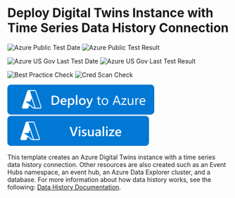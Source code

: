# Deploy Digital Twins Instance with Time Series Data History Connection

![Azure Public Test Date](https://azurequickstartsservice.blob.core.windows.net/badges/quickstarts/microsoft.digitaltwins/digital-twins-with-function-time-series-database-connection/PublicLastTestDate.svg)
![Azure Public Test Result](https://azurequickstartsservice.blob.core.windows.net/badges/quickstarts/microsoft.digitaltwins/digital-twins-with-function-time-series-database-connection/PublicDeployment.svg)

![Azure US Gov Last Test Date](https://azurequickstartsservice.blob.core.windows.net/badges/quickstarts/microsoft.digitaltwins/digital-twins-with-function-time-series-database-connection/FairfaxLastTestDate.svg)
![Azure US Gov Last Test Result](https://azurequickstartsservice.blob.core.windows.net/badges/quickstarts/microsoft.digitaltwins/digital-twins-with-function-time-series-database-connection/FairfaxDeployment.svg)

![Best Practice Check](https://azurequickstartsservice.blob.core.windows.net/badges/quickstarts/microsoft.digitaltwins/digital-twins-with-function-time-series-database-connection/BestPracticeResult.svg)
![Cred Scan Check](https://azurequickstartsservice.blob.core.windows.net/badges/quickstarts/microsoft.digitaltwins/digital-twins-with-function-time-series-database-connection/CredScanResult.svg)

[![Deploy To Azure](https://raw.githubusercontent.com/Azure/azure-quickstart-templates/master/1-CONTRIBUTION-GUIDE/images/deploytoazure.svg?sanitize=true)](https://portal.azure.com/#create/Microsoft.Template/uri/https%3A%2F%2Fraw.githubusercontent.com%2FAzure%2Fazure-quickstart-templates%2Fmaster%2Fquickstarts%2Fmicrosoft.digitaltwins%2Fdigital-twins-with-function-time-series-database-connection%2Fazuredeploy.json)
[![Visualize](https://raw.githubusercontent.com/Azure/azure-quickstart-templates/master/1-CONTRIBUTION-GUIDE/images/visualizebutton.svg?sanitize=true)](http://armviz.io/#/?load=https%3A%2F%2Fraw.githubusercontent.com%2FAzure%2Fazure-quickstart-templates%2Fmaster%2Fquickstarts%2Fmicrosoft.digitaltwins%2Fdigital-twins-with-function-time-series-database-connection%2Fazuredeploy.json)

This template creates an Azure Digital Twins instance with a time series data history connection. Other resources are also created such as an Event Hubs namespace, an event hub, an Azure Data Explorer cluster, and a database.
For more information about how data history works, see the following: [Data History Documentation](https://docs.microsoft.com/en-us/azure/digital-twins/concepts-data-history).